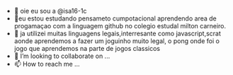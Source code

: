- 👋 oie eu sou a @isa16-1c 
- 👀eu estou estudando pensameto cumpotacional aprendendo area de progamaçao com a linguagem github no colegio estudal milton carneiro.
- 🌱 ja utilizei muitas linguagens legais,interresante como javascript,scrat aonde aprendemos a fazer um joguinho muito legal, o pong onde foi o jogo que aprendemos na parte de jogos classicos
- 💞️ I’m looking to collaborate on ...
- 📫 How to reach me ...

<!---
isa16-1c/isa16-1c is a ✨ special ✨ repository because its `README.md` (this file) appears on your GitHub profile.
You can click the Preview link to take a look at your changes.
--->
